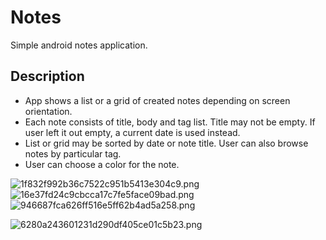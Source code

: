 # Notes

Simple android notes application. 

## Description

+ App shows a list or a grid of created notes depending on screen orientation.
+ Each note consists of title, body and tag list. Title may not be empty. If user left it out empty, a current date is used instead.
+ List or grid may be sorted by date or note title. User can also browse notes by particular tag.
+ User can choose a color for the note.

![1f832f992b36c7522c951b5413e304c9.png](https://picua.org/images/2020/03/23/1f832f992b36c7522c951b5413e304c9.png)
![16e37fd24c9cbcca17c7fe5face09bad.png](https://picua.org/images/2020/03/23/16e37fd24c9cbcca17c7fe5face09bad.png)
![946687fca626ff516e5ff62b4ad5a258.png](https://picua.org/images/2020/03/23/946687fca626ff516e5ff62b4ad5a258.png)

![6280a243601231d290df405ce01c5b23.png](https://picua.org/images/2020/03/23/6280a243601231d290df405ce01c5b23.png)
